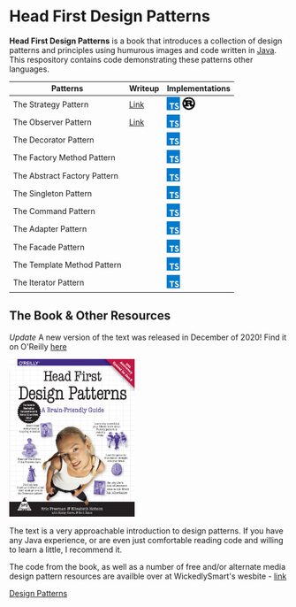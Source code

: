 # Head First Design Patterns

**Head First Design Patterns** is a book that introduces a collection of design patterns and principles using humurous images and code written in [Java](https://docs.oracle.com/javase/8/docs/technotes/guides/language/index.html). This respository contains code demonstrating these patterns other languages.

| Patterns | Writeup | Implementations |
|----|----|----|
|The Strategy Pattern | [Link](patterns/strategy/README.md) | [<img src="./assets/typescript.svg" width="24">](patterns/strategy/index.ts) [<img src="./assets/rust.svg" width="24">](src/lib.rs) |
|The Observer Pattern | [Link](patterns/observer/README.md) | [<img src="./assets/typescript.svg" width="24">](patterns/observer/index.ts) |
|The Decorator Pattern | | [<img src="./assets/typescript.svg" width="24">](patterns/decorator/index.ts) |
|The Factory Method Pattern | | [<img src="./assets/typescript.svg" width="24">](patterns/factory/index.ts) |
|The Abstract Factory Pattern | | [<img src="./assets/typescript.svg" width="24">](patterns/factory/index.ts) |
|The Singleton Pattern | | [<img src="./assets/typescript.svg" width="24">](patterns/singleton/index.ts) |
|The Command Pattern | | [<img src="./assets/typescript.svg" width="24">](patterns/command/index.ts) |
|The Adapter Pattern | | [<img src="./assets/typescript.svg" width="24">](patterns/adapter-facade/index.ts) |
|The Facade Pattern | | [<img src="./assets/typescript.svg" width="24">](patterns/adapter-facade/index.ts) |
|The Template Method Pattern | | [<img src="./assets/typescript.svg" width="24">](patterns/template-method/index.ts) |
|The Iterator Pattern | | [<img src="./assets/typescript.svg" width="24">](patterns/iterator/index.ts) |

## The Book & Other Resources

*Update* A new version of the text was released in December of 2020! Find it on O'Reilly [here](https://www.oreilly.com/library/view/head-first-design/9781492077992/)

<img src="./assets/head-first-design-patterns-cover.jpg" height="45%" width="45%"/>

The text is a very approachable introduction to design patterns. If you have any Java experience, or are even just comfortable reading code and willing to learn a little, I recommend it.

The code from the book, as well as a number of free and/or alternate media design pattern resources are availble over at WickedlySmart's wesbite - [link](https://www.wickedlysmart.com/head-first-design-patterns/)

[Design Patterns](./DEISGN_PATTERNS.md)
